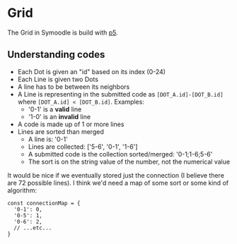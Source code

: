 # Grid

The Grid in Symoodle is build with [p5](https://p5js.org/).

## Understanding codes

- Each Dot is given an "id" based on its index (0-24)
- Each Line is given two Dots
- A line has to be between its neighbors
- A Line is representing in the submitted code as `[DOT_A.id]-[DOT_B.id]` where `[DOT_A.id] < [DOT_B.id]`. Examples:
    - '0-1' is a **valid** line
    - '1-0' is an **invalid** line
- A code is made up of 1 or more lines
- Lines are sorted than merged
    - A line is: '0-1'
    - Lines are collected: ['5-6', '0-1', '1-6']
    - A submitted code is the collection sorted/merged: '0-1;1-6;5-6'
    - The sort is on the string value of the number, not the numerical value

It would be nice if we eventually stored just the connection (I believe there are 72 possible lines). I think we'd need a map of some sort or some kind of algorithm:

``` JS
const connectionMap = {
  '0-1': 0,
  '0-5': 1,
  '0-6': 2,
  // ...etc...
}
```